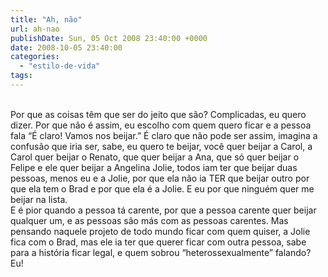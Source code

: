 ```yaml
---
title: "Ah, não"
url: ah-nao
publishDate: Sun, 05 Oct 2008 23:40:00 +0000
date: 2008-10-05 23:40:00
categories: 
  - "estilo-de-vida"
tags: 
---
```

<div><br></div><div><span> </span>Por que as coisas têm que ser do jeito que são? Complicadas, eu quero dizer. Por que não é assim, eu escolho com quem quero ficar e a pessoa fala “É claro! Vamos nos beijar.” É claro que não pode ser assim, imagina a confusão que iria ser, sabe, eu quero te beijar, você quer beijar a Carol, a Carol quer beijar o Renato, que quer beijar a Ana, que só quer beijar o Felipe e ele quer beijar a Angelina Jolie, todos iam ter que beijar duas pessoas, menos eu e a Jolie, por que ela não ia TER que beijar outro por que ela tem o Brad e por que ela é a Jolie. E eu por que ninguém quer me beijar na lista.</div><div>E é pior quando a pessoa tá carente, por que a pessoa carente quer beijar qualquer um, e as pessoas são más com as pessoas carentes. Mas pensando naquele projeto de todo mundo ficar com quem quiser, a Jolie fica com o Brad, mas ele ia ter que querer ficar com outra pessoa, sabe para a história ficar legal, e quem sobrou “heterossexualmente” falando?  Eu!</div><div><br></div>
